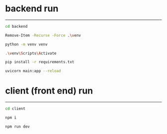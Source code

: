 # backend run
--------------------------------------------------------
```bash
cd backend
```

```bash
Remove-Item -Recurse -Force .\venv
```

```bash
python -m venv venv
```

```bash
.\venv\Scripts\Activate
```

```bash
pip install -r requirements.txt
```

```bash
uvicorn main:app --reload

```
# client (front end) run
--------------------------------------------------------
```bash
cd client
```

```bash
npm i
```
```bash
npm run dev
```
